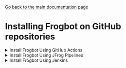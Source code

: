 [Go back to the main documentation page](https://github.com/jfrog/frogbot)

# Installing Frogbot on GitHub repositories

   <details>
      <summary>Install Frogbot Using GitHub Actions</summary>

   - Make sure you have the connection details of your JFrog environment.

   - Go to your **Frogbot Management Repository** settings page and save the JFrog connection details as repository secrets with the following names - **JF_URL**, **JF_USER**, and **JF_PASSWORD**

   > **_NOTE:_** You can also use **JF_XRAY_URL** and **JF_ARTIFACTORY_URL** instead of **JF_URL**, and **JF_ACCESS_TOKEN**
   > instead of **JF_USER** and **JF_PASSWORD**

   ![](../images/github-repository-secrets.png)

   - Check the Allow GitHub Actions to create and approve pull requests check box.

   ![](../images/github-pr-permissions.png)

   - Create a new [GitHub environment](https://docs.github.com/en/actions/deployment/targeting-different-environments/using-environments-for-deployment#creating-an-environment)
   called **frogbot** and add people or public teams as reviewers. The chosen reviewers can trigger Frogbot scans on pull requests.

   ![](../images/github-environment.png)

   - Use our [GitHub Actions templates](templates/github-actions/README.md#frogbot-gitHub-actions-templates) to add Frogbot workflows to your project.

   - Push the workflow files to the **.github/workflows** directory in the root of your **Frogbot Management Repository**.
   </details>

   <details>
      <summary>Install Frogbot Using JFrog Pipelines</summary>

   | Important: Using Frogbot with JFrog Pipelines isn't recommended for open source projects. Read more about it in the [Security note for pull requests scanning](../README.md#-security-note-for-pull-requests-scanning) section. |
   | -------------------------------------------------------------------------------------------------------------------------------------------------------------------------------------------------------------------- |

   - Make sure you have the connection details of your JFrog environment.

   - Save the JFrog connection details as a [JFrog Platform Access Token Integration](https://www.jfrog.com/confluence/display/JFROG/JFrog+Platform+Access+Token+Integration)
   named **jfrogPlatform**.

   - Save your GitHub access token in a [GitHub Integration](https://www.jfrog.com/confluence/display/JFROG/GitHub+Enterprise+Integration) named
   **gitIntegration**.

   - Create a **pipelines.yml** file using one of the available [templates](templates/jfrog-pipelines) and push the file to your Frogbot Management Git repository under a directory named `.jfrog-pipelines`.

   - In the **pipelines.yml**, make sure to set values for all the mandatory variables.

   - In the **pipelines.yml**, if you're using a Windows agent, modify the code inside the onExecute sections as described in the template comments.

   **Important**
    - Make sure all the build tools used to build the project are installed on the build agent.

   </details>

   <details>
     <summary>Install Frogbot Using Jenkins</summary>

   | Important: Using Frogbot with JFrog Pipelines isn't recommended for open source projects. Read more about it in the [Security note for pull requests scanning](../README.md#-security-note-for-pull-requests-scanning) section. |
   | -------------------------------------------------------------------------------------------------------------------------------------------------------------------------------------------------------------------- |

   - Make sure you have the connection details of your JFrog environment.

   - Save the JFrog connection details as Credentials in Jenkins with the following Credential IDs: **JF_URL**,
   **JF_USER** and **JF_PASSWORD** (You can also use **JF_XRAY_URL** and **JF_ARTIFACTORY_URL** instead of **JF_URL**
   and **JF_ACCESS_TOKEN** instead of **JF_USER** and **JF_PASSWORD**).

   - Save your GitHub access token as a Credential in Jenkins with the `FROGBOT_GIT_TOKEN` Credential ID.

- Create a Jenkinsfile with the below template content under the root of your **Frogbot Management Repository**.
   <details>
          <summary>Template</summary>

   ```groovy
   // Run the job every 5 minutes 
   CRON_SETTINGS = '''*/5 * * * *'''
   pipeline {
       agent any
       triggers {
           cron(CRON_SETTINGS)
       }
       environment {   
           // [Mandatory]
           // JFrog platform URL (This functionality requires version 3.29.0 or above of Xray)
           JF_URL = credentials("JF_URL")
   
           // [Mandatory if JF_USER and JF_PASSWORD are not provided]
           // JFrog access token with 'read' permissions for Xray
           JF_ACCESS_TOKEN= credentials("JF_ACCESS_TOKEN")
   
           // [Mandatory if JF_ACCESS_TOKEN is not provided]
           // JFrog user and password with 'read' permissions for Xray
           // JF_USER = credentials("JF_USER")
           // JF_PASSWORD = credentials("JF_PASSWORD")
   
           // [Mandatory]
           // GitHub enterprise server access token with the following permissions:
           // Read and Write access to code, pull requests, security events, and workflows
           JF_GIT_TOKEN = credentials("FROGBOT_GIT_TOKEN")
           JF_GIT_PROVIDER = "github"
   
           // [Mandatory]
           // GitHub enterprise server organization namespace
           JF_GIT_OWNER = ""
   
           // [Mandatory]
           // API endpoint to GitHub enterprise server
           JF_GIT_API_ENDPOINT = ""
              
           // [Optional]
           // If the machine that runs Frogbot has no access to the internat, set the name of a remote repository 
           // in Artifactory, which proxies https://releases.jfrog.io/artifactory
           // The 'frogbot' executable and other tools it needs will be downloaded through this repository.
           // JF_RELEASES_REPO= ""


       

           //////////////////////////////////////////////////////////////////////////
           //   If your project uses a 'frogbot-config.yml' file, you can define   //
           //   the following variables inside the file, instead of here.          //
           //////////////////////////////////////////////////////////////////////////

           // [Mandatory if the two conditions below are met]
           // 1. The project uses npm, yarn 2, NuGet or .NET to download its dependencies
           // 2. The `installCommand` variable isn't set in your frogbot-config.yml file.
           //
           // The command that installs the project dependencies (e.g "npm i", "nuget restore" or "dotnet restore")
           JF_INSTALL_DEPS_CMD = ""

           // [Optional, default: "."]
           // Relative path to the root of the project in the Git repository
           // JF_WORKING_DIR= path/to/project/dir
            
           // [Optional]
           // Xray Watches. Learn more about them here: https://www.jfrog.com/confluence/display/JFROG/Configuring+Xray+Watches
           // JF_WATCHES= <watch-1>,<watch-2>...<watch-n>
            
           // [Optional]
           // JFrog project. Learn more about it here: https://www.jfrog.com/confluence/display/JFROG/Projects
           // JF_PROJECT= <project-key>
            
           // [Optional, default: "FALSE"]
           // Displays all existing vulnerabilities, including the ones that were added by the pull request.
           // JF_INCLUDE_ALL_VULNERABILITIES= "TRUE"
            
           // [Optional, default: "TRUE"]
           // Fails the Frogbot task if any security issue is found.
           // JF_FAIL= "FALSE"

           // [Optional]
           // Frogbot will download the project dependencies if they're not cached locally. To download the
           // dependencies from a virtual repository in Artifactory, set the name of of the repository. There's no
           // need to set this value, if it is set in the frogbot-config.yml file.
           // JF_DEPS_REPO= ""
       }
       stages {
                stage('Download Frogbot') {
                    steps {
                        // For Linux / MacOS runner:
                        sh """ curl -fLg "https://releases.jfrog.io/artifactory/frogbot/v2/[RELEASE]/getFrogbot.sh" | sh"""
                        // For Windows runner:
                        // powershell """iwr https://releases.jfrog.io/artifactory/frogbot/v2/[RELEASE]/frogbot-windows-amd64/frogbot.exe -OutFile .\frogbot.exe"""
                    }
                }
                stage('Scan Pull Requests') {
                    steps {
                        sh "./frogbot scan-pull-requests"
                        // For Windows runner:
                        // powershell """.\frogbot.exe scan-pull-requests"""
                    }
                }
                stage('Scan and Fix Repos') {
                     steps {
                         sh "./frogbot scan-and-fix-repos"
                         // For Windows runner:
                         // powershell """.\frogbot.exe scan-and-fix-repos"""
                     }    
                }    
            }
        }
   ```
   </details>

- In the Jenkinsfile, set the values of all the mandatory variables.

- In the Jenkinsfile, modify the code inside the `Download Frogbot`, `Scan Pull Requests` and `Scan and Fix Repos` according to the Jenkins agent operating system.

- Create a job in Jenkins pointing to the Jenkinsfile in your **Frogbot Management Repository**.

**Important**
- Make sure that either **JF_USER** and **JF_PASSWORD** or **JF_ACCESS_TOKEN** are set in the Jenkinsfile, but not both. 
- Make sure all the build tools used to build the project are installed on the Jenkins agent.

</details>

